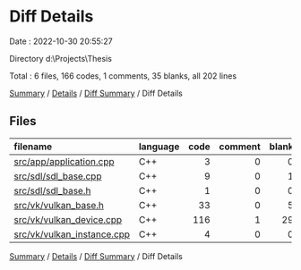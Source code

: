 # Diff Details

Date : 2022-10-30 20:55:27

Directory d:\\Projects\\Thesis

Total : 6 files,  166 codes, 1 comments, 35 blanks, all 202 lines

[Summary](results.md) / [Details](details.md) / [Diff Summary](diff.md) / Diff Details

## Files
| filename | language | code | comment | blank | total |
| :--- | :--- | ---: | ---: | ---: | ---: |
| [src/app/application.cpp](/src/app/application.cpp) | C++ | 3 | 0 | 0 | 3 |
| [src/sdl/sdl_base.cpp](/src/sdl/sdl_base.cpp) | C++ | 9 | 0 | 1 | 10 |
| [src/sdl/sdl_base.h](/src/sdl/sdl_base.h) | C++ | 1 | 0 | 0 | 1 |
| [src/vk/vulkan_base.h](/src/vk/vulkan_base.h) | C++ | 33 | 0 | 5 | 38 |
| [src/vk/vulkan_device.cpp](/src/vk/vulkan_device.cpp) | C++ | 116 | 1 | 29 | 146 |
| [src/vk/vulkan_instance.cpp](/src/vk/vulkan_instance.cpp) | C++ | 4 | 0 | 0 | 4 |

[Summary](results.md) / [Details](details.md) / [Diff Summary](diff.md) / Diff Details